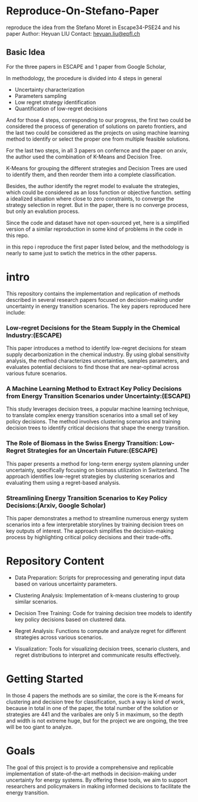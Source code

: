 # Reproduce-On-Stefano-Paper
reproduce the idea from the Stefano Moret in Escape34-PSE24 and his paper
Author: Heyuan LIU
Contact: heyuan.liu@epfl.ch

## Basic Idea
For the three papers in ESCAPE and 1 paper from Google Scholar,

In methodology, the procedure is divided into 4 steps in general

 - Uncertainty characterization
 - Parameters sampling
 - Low regret strategy identification
 - Quantification of low-regret decisions


And for those 4 steps, corresponding to our progress, the first two could be considered the process of generation of solutions on pareto frontiers, and the last two could be considered as the 
projects on using machine learning method to identify or select the proper one from multiple feasible solutions.

For the last two steps, in all 3 papers on confernce and the paper on arxiv, the author used the combination of K-Means and Decision Tree.

K-Means for grouping the different strategies and Decision Trees are used to identify them, and then reorder them into a complete classification.

Besides, the author identify the regret model to evaluate the strategies, which could be considered as an loss function or objective function. setting a idealized situation where close to zero constraints, 
to converge the strategy selection in regret. But in the paper, there is no converge process, but only an evalution process.

Since the code and dataset have not open-sourced yet, here is a simplified version of a similar reproduction in some kind of problems in the code in this repo.

in this repo i reproduce the first paper listed below, and the methodology is nearly to same just to swtich the metrics in the other paperss.

# intro
This repository contains the implementation and replication of methods described in several research papers focused on decision-making under uncertainty in energy transition scenarios. The key papers reproduced here include:

### Low-regret Decisions for the Steam Supply in the Chemical Industry:(ESCAPE)
This paper introduces a method to identify low-regret decisions for steam supply decarbonization in the chemical industry. By using global sensitivity analysis, the method characterizes uncertainties, samples parameters, and evaluates potential decisions to find those that are near-optimal across various future scenarios.

### A Machine Learning Method to Extract Key Policy Decisions from Energy Transition Scenarios under Uncertainty:(ESCAPE)
This study leverages decision trees, a popular machine learning technique, to translate complex energy transition scenarios into a small set of key policy decisions. The method involves clustering scenarios and training decision trees to identify critical decisions that shape the energy transition.

### The Role of Biomass in the Swiss Energy Transition: Low-Regret Strategies for an Uncertain Future:(ESCAPE)
This paper presents a method for long-term energy system planning under uncertainty, specifically focusing on biomass utilization in Switzerland. The approach identifies low-regret strategies by clustering scenarios and evaluating them using a regret-based analysis.

### Streamlining Energy Transition Scenarios to Key Policy Decisions:(Arxiv, Google Scholar)
This paper demonstrates a method to streamline numerous energy system scenarios into a few interpretable storylines by training decision trees on key outputs of interest. The approach simplifies the decision-making process by highlighting critical policy decisions and their trade-offs.

# Repository Content

 - Data Preparation: Scripts for preprocessing and generating input data based on various uncertainty parameters.

 - Clustering Analysis: Implementation of k-means clustering to group similar scenarios.

 - Decision Tree Training: Code for training decision tree models to identify key policy decisions based on clustered data.

 - Regret Analysis: Functions to compute and analyze regret for different strategies across various scenarios.

 - Visualization: Tools for visualizing decision trees, scenario clusters, and regret distributions to interpret and communicate results effectively.

# Getting Started
In those 4 papers the methods are so similar, the core is the K-means for clustering and decision tree for classification, such a way is kind of work, because in total in one of the paper, 
the total number of the solution or strategies are 441 and the varibales are only 5 in maximum, so the depth and width is not extreme huge, but for the project we are ongoing, the tree will be too giant to analyze.

# Goals
The goal of this project is to provide a comprehensive and replicable implementation of state-of-the-art methods in decision-making under uncertainty for energy systems. By offering these tools, we aim to support researchers and policymakers in making informed decisions to facilitate the energy transition.


